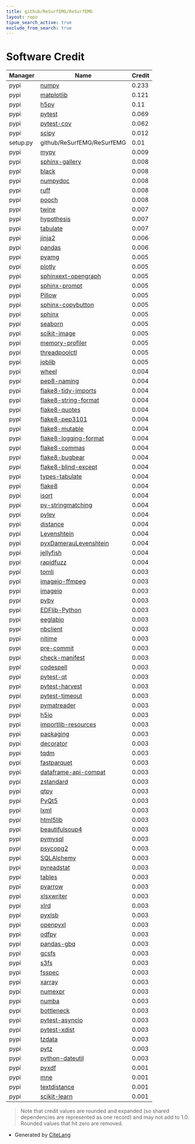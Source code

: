 ```yaml
---
title: github/ReSurfEMG/ReSurfEMG
layout: repo
tipue_search_active: true
exclude_from_search: true
---
```

# Software Credit

|Manager|Name|Credit|
|-------|----|------|
|pypi|[numpy](https://numpy.org)|0.233|
|pypi|[matplotlib](https://matplotlib.org)|0.121|
|pypi|[h5py](http://www.h5py.org)|0.11|
|pypi|[pytest](https://pypi.org/project/pytest)|0.069|
|pypi|[pytest-cov](https://pypi.org/project/pytest-cov)|0.062|
|pypi|[scipy](https://www.scipy.org)|0.012|
|setup.py|github/ReSurfEMG/ReSurfEMG|0.01|
|pypi|[mypy](https://pypi.org/project/mypy)|0.009|
|pypi|[sphinx-gallery](https://pypi.org/project/sphinx-gallery)|0.008|
|pypi|[black](https://pypi.org/project/black)|0.008|
|pypi|[numpydoc](https://pypi.org/project/numpydoc)|0.008|
|pypi|[ruff](https://pypi.org/project/ruff)|0.008|
|pypi|[pooch](https://pypi.org/project/pooch)|0.008|
|pypi|[twine](https://pypi.org/project/twine)|0.007|
|pypi|[hypothesis](https://pypi.org/project/hypothesis)|0.007|
|pypi|[tabulate](https://pypi.org/project/tabulate)|0.007|
|pypi|[jinja2](https://pypi.org/project/jinja2)|0.006|
|pypi|[pandas](https://pandas.pydata.org)|0.006|
|pypi|[pyamg](https://pypi.org/project/pyamg)|0.005|
|pypi|[plotly](https://pypi.org/project/plotly)|0.005|
|pypi|[sphinxext-opengraph](https://pypi.org/project/sphinxext-opengraph)|0.005|
|pypi|[sphinx-prompt](https://pypi.org/project/sphinx-prompt)|0.005|
|pypi|[Pillow](https://pypi.org/project/Pillow)|0.005|
|pypi|[sphinx-copybutton](https://pypi.org/project/sphinx-copybutton)|0.005|
|pypi|[sphinx](https://pypi.org/project/sphinx)|0.005|
|pypi|[seaborn](https://pypi.org/project/seaborn)|0.005|
|pypi|[scikit-image](https://pypi.org/project/scikit-image)|0.005|
|pypi|[memory-profiler](https://pypi.org/project/memory-profiler)|0.005|
|pypi|[threadpoolctl](https://pypi.org/project/threadpoolctl)|0.005|
|pypi|[joblib](https://pypi.org/project/joblib)|0.005|
|pypi|[wheel](https://github.com/pypa/wheel)|0.004|
|pypi|[pep8-naming](https://pypi.org/project/pep8-naming)|0.004|
|pypi|[flake8-tidy-imports](https://pypi.org/project/flake8-tidy-imports)|0.004|
|pypi|[flake8-string-format](https://pypi.org/project/flake8-string-format)|0.004|
|pypi|[flake8-quotes](https://pypi.org/project/flake8-quotes)|0.004|
|pypi|[flake8-pep3101](https://pypi.org/project/flake8-pep3101)|0.004|
|pypi|[flake8-mutable](https://pypi.org/project/flake8-mutable)|0.004|
|pypi|[flake8-logging-format](https://pypi.org/project/flake8-logging-format)|0.004|
|pypi|[flake8-commas](https://pypi.org/project/flake8-commas)|0.004|
|pypi|[flake8-bugbear](https://pypi.org/project/flake8-bugbear)|0.004|
|pypi|[flake8-blind-except](https://pypi.org/project/flake8-blind-except)|0.004|
|pypi|[types-tabulate](https://pypi.org/project/types-tabulate)|0.004|
|pypi|[flake8](https://pypi.org/project/flake8)|0.004|
|pypi|[isort](https://pypi.org/project/isort)|0.004|
|pypi|[py-stringmatching](https://pypi.org/project/py-stringmatching)|0.004|
|pypi|[pylev](https://pypi.org/project/pylev)|0.004|
|pypi|[distance](https://pypi.org/project/distance)|0.004|
|pypi|[Levenshtein](https://pypi.org/project/Levenshtein)|0.004|
|pypi|[pyxDamerauLevenshtein](https://pypi.org/project/pyxDamerauLevenshtein)|0.004|
|pypi|[jellyfish](https://pypi.org/project/jellyfish)|0.004|
|pypi|[rapidfuzz](https://pypi.org/project/rapidfuzz)|0.004|
|pypi|[tomli](https://pypi.org/project/tomli)|0.003|
|pypi|[imageio-ffmpeg](https://github.com/imageio/imageio-ffmpeg)|0.003|
|pypi|[imageio](https://github.com/imageio/imageio)|0.003|
|pypi|[pybv](https://pypi.org/project/pybv)|0.003|
|pypi|[EDFlib-Python](https://pypi.org/project/EDFlib-Python)|0.003|
|pypi|[eeglabio](https://pypi.org/project/eeglabio)|0.003|
|pypi|[nbclient](https://pypi.org/project/nbclient)|0.003|
|pypi|[nitime](https://pypi.org/project/nitime)|0.003|
|pypi|[pre-commit](https://pypi.org/project/pre-commit)|0.003|
|pypi|[check-manifest](https://pypi.org/project/check-manifest)|0.003|
|pypi|[codespell](https://pypi.org/project/codespell)|0.003|
|pypi|[pytest-qt](https://pypi.org/project/pytest-qt)|0.003|
|pypi|[pytest-harvest](https://pypi.org/project/pytest-harvest)|0.003|
|pypi|[pytest-timeout](https://pypi.org/project/pytest-timeout)|0.003|
|pypi|[pymatreader](https://pypi.org/project/pymatreader)|0.003|
|pypi|[h5io](https://pypi.org/project/h5io)|0.003|
|pypi|[importlib-resources](https://pypi.org/project/importlib-resources)|0.003|
|pypi|[packaging](https://pypi.org/project/packaging)|0.003|
|pypi|[decorator](https://pypi.org/project/decorator)|0.003|
|pypi|[tqdm](https://pypi.org/project/tqdm)|0.003|
|pypi|[fastparquet](https://pypi.org/project/fastparquet)|0.003|
|pypi|[dataframe-api-compat](https://pypi.org/project/dataframe-api-compat)|0.003|
|pypi|[zstandard](https://pypi.org/project/zstandard)|0.003|
|pypi|[qtpy](https://pypi.org/project/qtpy)|0.003|
|pypi|[PyQt5](https://pypi.org/project/PyQt5)|0.003|
|pypi|[lxml](https://pypi.org/project/lxml)|0.003|
|pypi|[html5lib](https://pypi.org/project/html5lib)|0.003|
|pypi|[beautifulsoup4](https://pypi.org/project/beautifulsoup4)|0.003|
|pypi|[pymysql](https://pypi.org/project/pymysql)|0.003|
|pypi|[psycopg2](https://pypi.org/project/psycopg2)|0.003|
|pypi|[SQLAlchemy](https://pypi.org/project/SQLAlchemy)|0.003|
|pypi|[pyreadstat](https://pypi.org/project/pyreadstat)|0.003|
|pypi|[tables](https://pypi.org/project/tables)|0.003|
|pypi|[pyarrow](https://pypi.org/project/pyarrow)|0.003|
|pypi|[xlsxwriter](https://pypi.org/project/xlsxwriter)|0.003|
|pypi|[xlrd](https://pypi.org/project/xlrd)|0.003|
|pypi|[pyxlsb](https://pypi.org/project/pyxlsb)|0.003|
|pypi|[openpyxl](https://pypi.org/project/openpyxl)|0.003|
|pypi|[odfpy](https://pypi.org/project/odfpy)|0.003|
|pypi|[pandas-gbq](https://pypi.org/project/pandas-gbq)|0.003|
|pypi|[gcsfs](https://pypi.org/project/gcsfs)|0.003|
|pypi|[s3fs](https://pypi.org/project/s3fs)|0.003|
|pypi|[fsspec](https://pypi.org/project/fsspec)|0.003|
|pypi|[xarray](https://pypi.org/project/xarray)|0.003|
|pypi|[numexpr](https://pypi.org/project/numexpr)|0.003|
|pypi|[numba](https://pypi.org/project/numba)|0.003|
|pypi|[bottleneck](https://pypi.org/project/bottleneck)|0.003|
|pypi|[pytest-asyncio](https://pypi.org/project/pytest-asyncio)|0.003|
|pypi|[pytest-xdist](https://pypi.org/project/pytest-xdist)|0.003|
|pypi|[tzdata](https://pypi.org/project/tzdata)|0.003|
|pypi|[pytz](https://pypi.org/project/pytz)|0.003|
|pypi|[python-dateutil](https://pypi.org/project/python-dateutil)|0.003|
|pypi|[pyxdf](https://github.com/xdf-modules/xdf-Python)|0.001|
|pypi|[mne](https://mne.tools/dev/)|0.001|
|pypi|[textdistance](https://github.com/orsinium/textdistance)|0.001|
|pypi|[scikit-learn](http://scikit-learn.org)|0.001|


> Note that credit values are rounded and expanded (so shared dependencies are represented as one record) and may not add to 1.0. Rounded values that hit zero are removed.


- Generated by [CiteLang](https://github.com/vsoch/citelang)
